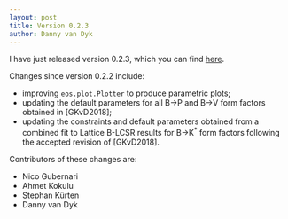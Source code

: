 ```yaml
---
layout: post
title: Version 0.2.3
author: Danny van Dyk
---
```


I have just released version 0.2.3, which you can find [here](https://github.com/eos/eos/releases/v0.2.3).

Changes since version 0.2.2 include:

 - improving ```eos.plot.Plotter``` to produce parametric plots;
 - updating the default parameters for all B&rarr;P and B&rarr;V form factors obtained in [GKvD2018];
 - updating the constraints and default parameters obtained from a combined fit to Lattice B-LCSR results for B&rarr;K<sup>&#42;</sup> form factors following the accepted revision of [GKvD2018].

Contributors of these changes are:
 - Nico Gubernari
 - Ahmet Kokulu
 - Stephan Kürten
 - Danny van Dyk
